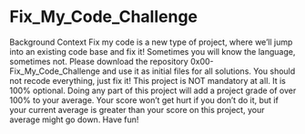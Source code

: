 # Fix_My_Code_Challenge
Background Context Fix my code is a new type of project, where we’ll jump into an existing code base and fix it!  Sometimes you will know the language, sometimes not.  Please download the repository 0x00-Fix_My_Code_Challenge and use it as initial files for all solutions.  You should not recode everything, just fix it!  This project is NOT mandatory at all. It is 100% optional. Doing any part of this project will add a project grade of over 100% to your average. Your score won’t get hurt if you don’t do it, but if your current average is greater than your score on this project, your average might go down. Have fun!
